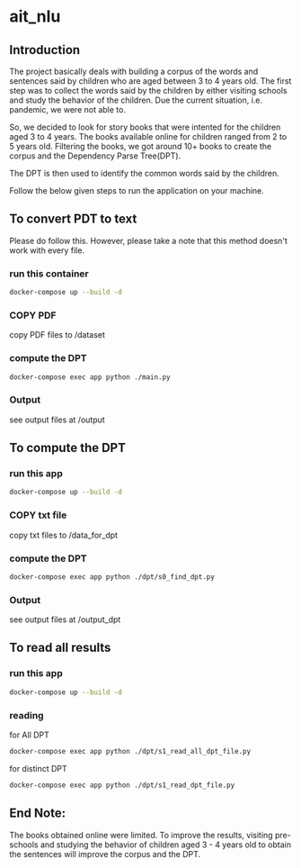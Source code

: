 # ait_nlu

## Introduction

The project basically deals with building a corpus of the words and sentences said by children who are aged between 3 to 4 years old. 
The first step was to collect the words said by the children by either visiting schools and study the behavior of the children. Due the current situation, i.e. pandemic, we were not able to. 

So, we decided to look for story books that were intented for the children aged 3 to 4 years. The books available online for children ranged from 2 to 5 years old. Filtering the books, we got around 10+ books to create the corpus and the Dependency Parse Tree(DPT).

The DPT is then used to identify the common words said by the children. 

Follow the below given steps to run the application on your machine.

## To convert PDT to text
Please do follow this. However, please take a note that this method doesn't work with every file.

### run this container
```bash
docker-compose up --build -d
```
### COPY PDF
copy PDF files to /dataset

### compute the DPT
```bash
docker-compose exec app python ./main.py
```

### Output
see output files at /output

## To compute the DPT

### run this app
```bash
docker-compose up --build -d
```

### COPY txt file
copy txt files to /data_for_dpt

### compute the DPT
```bash
docker-compose exec app python ./dpt/s0_find_dpt.py
```

### Output
see output files at /output_dpt

## To read all results

### run this app
```bash
docker-compose up --build -d
```

### reading
for All DPT
```bash
docker-compose exec app python ./dpt/s1_read_all_dpt_file.py
```

for distinct DPT
```bash
docker-compose exec app python ./dpt/s1_read_dpt_file.py
```



## End Note:
The books obtained online were limited. To improve the results, visiting pre-schools  and studying the behavior of children aged 3 - 4 years old to obtain the sentences will improve the corpus and the DPT.  